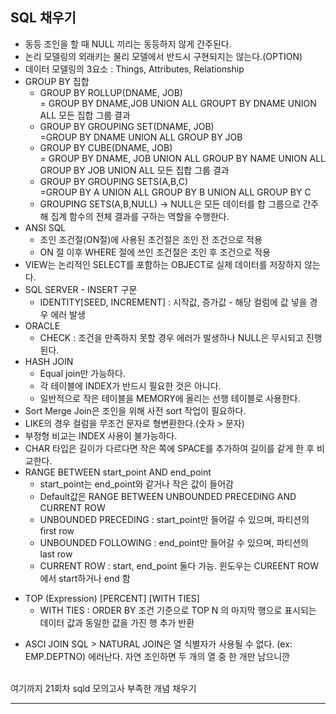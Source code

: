 ## SQL 채우기

- 동등 조인을 할 때 NULL 끼리는 동등하지 않게 간주된다. 
- 논리 모델링의 외래키는 물리 모델에서 반드시 구현되지는 않는다.(OPTION)
- 데이터 모델링의 3요소 : Things, Attributes, Relationship
- GROUP BY 집합
  - GROUP BY ROLLUP(DNAME, JOB) <BR>= GROUP BY DNAME,JOB UNION ALL GROUPT BY DNAME UNION ALL 모든 집합 그룹 결과<BR>
  - GROUP BY GROUPING SET(DNAME, JOB) <BR>=GROUP BY DNAME UNION ALL GROUP BY JOB <BR>
  - GROUP BY CUBE(DNAME, JOB) <BR> = GROUP BY DNAME, JOB UNION ALL GROUP BY NAME UNION ALL GROUP BY JOB UNION ALL 모든 집합 그룹 결과 <BR>
  - GROUP BY GROUPING SETS(A,B,C) <BR>=GROUP BY A UNION ALL GROUP BY B UNION ALL GROUP BY C
  - GROUPING SETS(A,B,NULL) → NULL은 모든 데이터를 합 그룹으로 간주해 집계 함수의 전체 결과를 구하는 역할을 수행한다. 
- ANSI SQL
  - 조인 조건절(ON절)에 사용된 조건절은 조인 전 조건으로 적용
  - ON 절 이후 WHERE 절에 쓰인 조건절은 조인 후 조건으로 적용
- VIEW는 논리적인 SELECT를 포함하는 OBJECT로 실제 데이터를 저장하지 않는다.
- SQL SERVER - INSERT 구문
  - IDENTITY[SEED, INCREMENT] : 시작값, 증가값 - 해당 컬럼에 값 넣을 경우 에러 발생 
- ORACLE
  - CHECK : 조건을 만족하지 못할 경우 에러가 발생하나 NULL은 무시되고 진행된다. 
- HASH JOIN
  - Equal join만 가능하다.
  - 각 테이블에 INDEX가 반드시 필요한 것은 아니다.
  - 일반적으로 작은 테이블을 MEMORY에 올리는 선행 테이블로 사용한다.
- Sort Merge Join은 조인을 위해 사전 sort 작업이 필요하다.
- LIKE의 경우 컬럼을 무조건 문자로 형변환한다.(숫자 > 문자)
- 부정형 비교는 INDEX 사용이 불가능하다. 
- CHAR 타입은 길이가 다르다면 작은 쪽에 SPACE를 추가하여 길이를 같게 한 후 비교한다.
- RANGE BETWEEN start_point AND end_point
  - start_point는 end_point와 같거나 작은 값이 들어감
  - Default값은 RANGE BETWEEN UNBOUNDED PRECEDING AND CURRENT ROW
  - UNBOUNDED PRECEDING : start_point만 들어갈 수 있으며, 파티션의 first row
  - UNBOUNDED FOLLOWING : end_point만 들어갈 수 있으며, 파티션의 last row
  - CURRENT ROW : start, end_point 둘다 가능. 윈도우는 CUREENT ROW에서 start하거나 end 함
* TOP (Expression) [PERCENT] [WITH TIES]
  - WITH TIES : ORDER BY 조건 기준으로 TOP N 의 마지막 행으로 표시되는 데이터 값과 동일한 값을 가진 행 추가 반환
- ASCI JOIN SQL > NATURAL JOIN은 열 식별자가 사용될 수 없다. (ex: EMP.DEPTNO) 에러난다. 자연 조인하면 두 개의 열 중 한 개만 남으니깐

<br> 여기까지 21회차 sqld 모의고사 부족한 개념 채우기

---
